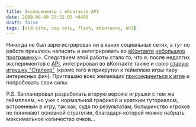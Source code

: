 ```yaml
---
title: Эксперименты с вКонтакте API
date: 2009-06-09 23:32:03 +0400
draft: false
tags: [old-site, соц сеть, flash, вКонтакте, API]
---
```

Никогда не был зарегистрирован ни в каких социальных сетях, а тут по работе пришлось написать и интегрировать во [вКонтакте](http://vkontakte.ru) [небольшую программку](http://vkontakte.ru/app638044_38762697)>. Следствием этой работы стало то, что я, после недолгих экспериментов с [API](http://vkontakte.ru/apps.php?act=api), интегрировал во вКонтакте также и свою [старую игрушку "Сталкер"](http://vkontakte.ru/app613003_38762697) (кроме того я прикрутил к геймплею игры пару интересных фич). Приглашаю всех желающих [присоединиться к игре](http://vkontakte.ru/app613003_2887078) и попробовать свои силы.

P.S. Запланировал разработать вторую версию игрушки с тем же геймплеем, но уже с нормальной графикой и кратким туториалом, встроенным в игру, так как, судя по результатам, большинство игроков не понимают основной стратегии, благодаря которой можно набрать максимальное количество очков...
<!--more-->
